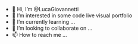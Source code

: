 - 👋 Hi, I’m @LucaGiovannetti
- 👀 I’m interested in some code live visual portfolio
- 🌱 I’m currently learning ...
- 💞️ I’m looking to collaborate on ...
- 📫 How to reach me ...

<!---
LucaGiovannetti/LucaGiovannetti is a ✨ special ✨ repository because its `README.md` (this file) appears on your GitHub profile.
You can click the Preview link to take a look at your changes.
--->
